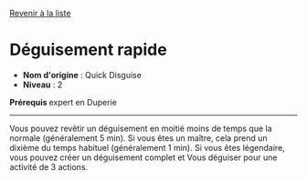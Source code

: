 [Revenir à la liste](list.md)

# Déguisement rapide

 * **Nom d'origine** : Quick Disguise
 * **Niveau** : 2


<p><strong>Prérequis </strong> expert en Duperie</p>
<hr>
<p>Vous pouvez revêtir un déguisement en moitié moins de temps que la normale (généralement 5 min). Si vous êtes un maître, cela prend un dixième du temps habituel (généralement 1 min). Si vous êtes légendaire, vous pouvez créer un déguisement complet et Vous déguiser pour une activité de 3 actions.</p>